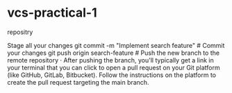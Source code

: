 # vcs-practical-1
repositry 

Stage all your changes
git commit -m "Implement search feature" # Commit your changes
git push origin search-feature # Push the new branch to the remote repository
·  After pushing the branch, you'll typically get a link in your terminal that you can click to open a pull request on your Git platform (like GitHub, GitLab, Bitbucket). Follow the instructions on the platform to create the pull request targeting the main branch.
